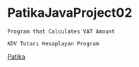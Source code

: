 # PatikaJavaProject02
```
Program that Calculates VAT Amount
```

```
KDV Tutarı Hesaplayan Program
```

[Patika](https://www.patika.dev)


